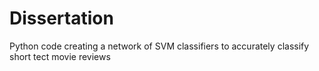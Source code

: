 # Dissertation
Python code creating a network of SVM classifiers to accurately classify short tect movie reviews
